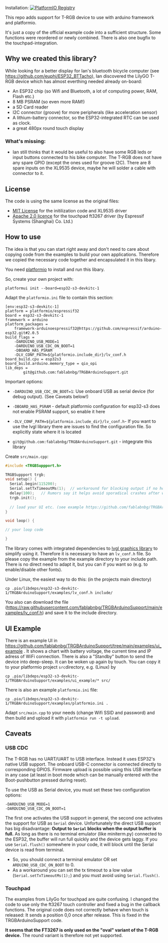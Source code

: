 Installation: [![PlatformIO Registry](https://badges.registry.platformio.org/packages/ianh/library/TRGBArduinoSupport.svg)](https://registry.platformio.org/libraries/ianh/TRGBArduinoSupport)

This repo adds support for T-RGB device to use with arduino framework and platformio.

It's just a copy of the official example code into a sufficient structure. Some functions were reordered or newly combined.
There is also one bugfix to the touchpad-integration. 

## Why we created this library?

While looking for a better display for Ian's bluetooth bicycle computer (see https://github.com/euphi/ESP32_BTTacho), Ian discovered the
LilyGO T-RGB device which has almost everthing needed already on-board:

* An ESP32 chip (so Wifi and Bluetooth, a lot of computing power, RAM, Flash etc.)
* 8 MB PSRAM (so even more RAM!)
* a SD Card reader
* I2C connector (groove) for more peripherals (like acceleration sensor)
* A lithium-battery connector, so the ESP32-integrated RTC can be used as clock.
* a great 480px round touch display

### What's missing:

* Ian still thinks that it would be useful to also have some RGB leds or input buttons connected to his bike computer.
The T-RGB does not have any spare GPIO (except the ones used for groove I2C).
There are 8 spare inputs on the XL9535 device, maybe he will solder a cable with connector to it.

## License

The code is using the same license as the original files:
* [MIT License](https://choosealicense.com/licenses/mit/) for the initilization code and XL9535 driver
* [Apache 2.0 licence](https://www.apache.org/licenses/LICENSE-2.0) for the touchpad ft3267 driver (by Espressif Systems (Shanghai) Co. Ltd.)

## How to use

The idea is that you can start right away and don't need to care about copying code from the examples
to build your own applications. Therefore we copied the necessary code together and encapsulated it in
this libary.

You need [platformio](https://platformio.org/platformio-ide) to install and run this libary.

So, create your own project with:

`platformui init --board=esp32-s3-devkitc-1`

Adapt the `platformio.ini` file to contain this section:

```
[env:esp32-s3-devkitc-1]
platform = platformio/espressif32
board = esp32-s3-devkitc-1
framework = arduino
platform_packages = 
	framework-arduinoespressif32@https://github.com/espressif/arduino-esp32.git#2.0.5
build_flags = 
	-DARDUINO_USB_MODE=1
	-DARDUINO_USB_CDC_ON_BOOT=1
	-DBOARD_HAS_PSRAM
	-DLV_CONF_PATH=${platformio.include_dir}/lv_conf.h
board_build.cpu = esp32s3
board_build.arduino.memory_type = qio_opi
lib_deps = 
        git@github.com:fablabnbg/TRGBArduinoSupport.git
``` 

Important options:

* `-DARDUINO_USB_CDC_ON_BOOT=1`: Use onboard USB as serial device (for debug output). (See Caveats below!)
* `-DBOARD_HAS_PSRAM` - default platformio configuration for esp32-s3 does not enable PSRAM support, so enable it here
* `-DLV_CONF_PATH=${platformio.include_dir}/lv_conf.h`- If you want to use the lvgl library there are issues to find the configuration file. So explicitly state where it is located

* `git@github.com:fablabnbg/TRGBArduinoSupport.git` - intgegrate this library

Create `src/main.cpp`:

```C++
#include <TRGBSuppport.h>

TRGBSuppport trgb;
void setup() {
  Serial.begin(115200);
  Serial.setTxTimeoutMs(1);  // workaround for blocking output if no host is connected to native USB CDC
  delay(100);   // Rumors say it helps avoid sporadical crashes after wakeup from deep-sleep
  trgb.init();
  
  // load your UI etc. (see example https://github.com/fablabnbg/TRGBArduinoSupport/tree/main/examples/ui_example)
}

void loop() {

// your loop code

}

```

The library comes with integrated dependencies to [lvgl graphics library](https://lvgl.io) to simplify using it.
Therefore it is necessary to have an `lv_conf.h` file. So please copy the example from the example directory to your include path. There is no direct need to adapt it, but you can if you want so (e.g. to enable/disable other fonts).

Under Linux, the easiest way to do this: (in the projects main directory)

```
cp .pio/libdeps/esp32-s3-devkitc-1/TRGBArduinoSupport/examples/lv_conf.h include/
```

You also can download the file (https://raw.githubusercontent.com/fablabnbg/TRGBArduinoSupport/main/examples/lv_conf.h) and save it to the include directory. 

## UI Example

There is an example UI in https://github.com/fablabnbg/TRGBArduinoSupport/tree/main/examples/ui_example .
It shows a chart with battery voltage, the current time and IP adress of WiFi connection. There is also a "Standby" button to send the device into deep-sleep. It can be woken up again by touch.
You can copy it to your platformio project `src`directory, e.g. (Linux) by
```
cp .pio/libdeps/esp32-s3-devkitc-1/TRGBArduinoSupport/examples/ui_example/* src/
```
There is also an example `platformio.ini` file:
```
cp .pio/libdeps/esp32-s3-devkitc-1/TRGBArduinoSupport/examples/platformio.ini .
```

Adapt `src/main.cpp` to your needs (change Wifi SSID and password) and then build and upload it with `platformio run -t upload`.

## Caveats

### USB CDC

The T-RGB has no UART/UART to USB interface. Instead it uses ESP32's native USB support. The onboard USB-C connector is connected directly to corresponding GPIOS. Firmware upload is possible using this USB interface in any case (at least in boot mode which can be manually entered with the Boot-pushbutton pressed during reset).

To use the USB as Serial device, you must set these two configuration options:

	-DARDUINO_USB_MODE=1
	-DARDUINO_USB_CDC_ON_BOOT=1

The first one activates the USB support in general, the second one activates the support for USB as `Serial` device.
Unfortunately the direct USB support has  big disadvantage: 
  **Output to `Serial` blocks when the output buffer is full.** As long as there is no terminal emulator (like miniterm.py) connected to the ESP32, the buffer will run full quickly and the device gets laggy. If you use `Serial.flush()` somewhere in your code, it will block until the Serial device is read from terminal.
  
  * So, you should connect a terminal emulator OR set `ARDUINO_USB_CDC_ON_BOOT` to 0. 
  * As a workaround you can set the tx timeout to a low value (`Serial.setTxTimeoutMs(1);`) and you must avoid using `Serial.flush()`.

### Touchpad

The examples from LilyGo for touchpad are quite confusing. I changed the code to use only the ft3267 touch controller and fixed a bug in the callback functions. The original code does not correctly behave when touch is released: It sends a position 0,0 once after release. This is fixed in the  TRGBArduinoSupport code.

**It seems that the FT3267 is only used on the "oval" variant of the T-RGB device.** The round variant is therefore not yet supported.
